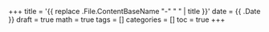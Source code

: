 +++
title = '{{ replace .File.ContentBaseName "-" " " | title }}'
date = {{ .Date }}
draft = true
math = true
tags = []
categories = []
toc = true
+++
